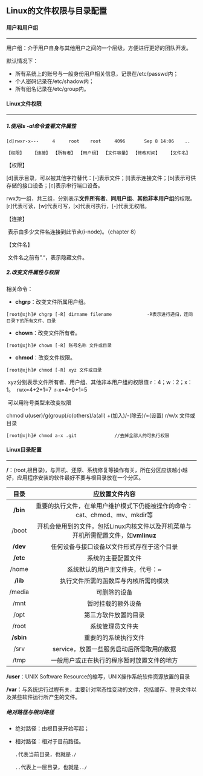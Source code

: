 ## Linux的文件权限与目录配置

#### 用户和用户组

------

用户组：介于用户自身与其他用户之间的一个层级，方便进行更好的团队开发。

默认情况下：

- 所有系统上的账号与一般身份用户相关信息，记录在/etc/passwd内；
- 个人密码记录在/etc/shadow内；
- 所有组名记录在/etc/group内。



#### Linux文件权限

------

##### 1.使用**ls -al**命令查看文件属性

```
[d]rwxr-x---	 4	   root	   root	    4096	   Sep 8 14:06	  ..
   【权限】   【连接】 【所有者】 【用户组】 【文件容量】 【修改时间】   【文件名】
```

【权限】

​		[d]表示目录，可以被其他字符替代：[-]表示文件；[l]表示连接文件；[b]表示可供存储的接口设备；[c]表示串行端口设备。

​		rwx为一组，共三组，分别表示**文件所有者**、**同用户组**、**其他非本用户组**的权限。[r]代表可读，[w]代表可写，[x]代表可执行，[-]代表无权限。

【连接】

​		表示由多少文件名连接到此节点(i-node)。（chapter 8）

【文件名】

​		文件名之前有”.“，表示隐藏文件。

##### 2.改变文件属性与权限

相关命令：

- **chgrp**：改变文件所属用户组。

```
[root@xjh]# chgrp [-R] dirname filename				-R表示进行递归，连同目录下的所有文件、目录
```

- **chown**：改变文件所有者。

```
[root@xjh]# chown [-R] 账号名称 文件或目录
```

- **chmod**：改变文件权限。

```
[root@xjh]# chmod [-R] xyz 文件或目录
```

​	xyz分别表示文件所有者、用户组、其他非本用户组的权限值
​		r：4；w：2；x：1。
​		rwx=4+2+1=7
​		r-x=4+0+1=5

​	可以用符号类型来改变权限

chmod		u(user)/g(group)/o(others)/a(all)		+(加入)/-(除去)/=(设置)       r/w/x      文件或目录

```
[root@xjh]# chmod a-x .git				//去掉全部人的可执行权限
```



#### Linux目录配置

------

**/**：(root,根目录)，与开机、还原、系统修复等操作有关，所在分区应该越小越好，应用程序安装的软件最好不要与根目录放在一个分区。

|   目录    |                        应放置文件内容                        |
| :-------: | :----------------------------------------------------------: |
| **/bin**  | 重要的执行文件，在单用户维护模式下仍能被操作的命令：cat、chmod、mv、mkdir等 |
|   /boot   | 开机会使用到的文件，包括Linux内核文件以及开机菜单与开机所需配置文件，如**vmlinuz** |
| **/dev**  |          任何设备与接口设备以文件形式存在于这个目录          |
| **/etc**  |                      系统的主要配置文件                      |
|   /home   |             系统默认的用户主文件夹，代号：**~**              |
| **/lib**  |             执行文件所需的函数库与内核所需的模块             |
|  /media   |                         可删除的设备                         |
|   /mnt    |                      暂时挂载的额外设备                      |
|   /opt    |                     第三方软件放置的目录                     |
|   /root   |                       系统管理员文件夹                       |
| **/sbin** |                     重要的的系统执行文件                     |
|   /srv    |          service，放置一些服务启动后所需取用的数据           |
|   /tmp    |          一般用户或正在执行的程序暂时放置文件的地方          |

**/user**：UNIX Software Resource的缩写，UNIX操作系统软件资源放置的目录

**/var**：与系统运行过程有关，主要针对常态性变动的文件，包括缓存、登录文件以及某些软件运行所产生的文件。

##### 绝对路径与相对路径

- 绝对路径：由根目录开始写起；

- 相对路径：相对于目前路径。

  `.`代表当前目录，也就是`./`

  `..`代表上一层目录，也就是`../`